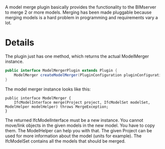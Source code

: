 A model merge plugin basically provides the functionality to the BIMserver to merge 2 or more models. Merging has been made pluggable because merging  models is a hard problem in programming and requirements vary a lot.

# Details

The plugin just has one method, which returns the actual ModelMerger instance.

```java
public interface ModelMergerPlugin extends Plugin {
	ModelMerger createModelMerger(PluginConfiguration pluginConfiguration);
}
```

The model merger instance looks like this:

```
public interface ModelMerger {
	IfcModelInterface merge(Project project, IfcModelSet modelSet, ModelHelper modelHelper) throws MergeException;
}
```

The returned IfcModelInterface must be a new instance. You cannot move/link objects in the given models in the new model. You have to copy them. The ModelHelper can help you with that. The given Project can be used for more information about the model (units for example). The IfcModelSet contains all the models that should be merged.